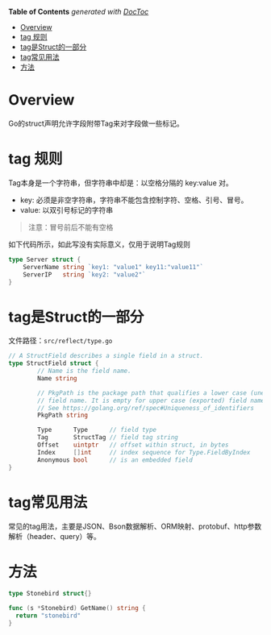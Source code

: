 <!-- START doctoc generated TOC please keep comment here to allow auto update -->
<!-- DON'T EDIT THIS SECTION, INSTEAD RE-RUN doctoc TO UPDATE -->
**Table of Contents**  *generated with [DocToc](https://github.com/thlorenz/doctoc)*

- [Overview](#overview)
- [tag 规则](#tag-%E8%A7%84%E5%88%99)
- [tag是Struct的一部分](#tag%E6%98%AFstruct%E7%9A%84%E4%B8%80%E9%83%A8%E5%88%86)
- [tag常见用法](#tag%E5%B8%B8%E8%A7%81%E7%94%A8%E6%B3%95)
- [方法](#%E6%96%B9%E6%B3%95)

<!-- END doctoc generated TOC please keep comment here to allow auto update -->

# Overview

Go的struct声明允许字段附带Tag来对字段做一些标记。

# tag 规则

Tag本身是一个字符串，但字符串中却是：以空格分隔的 key:value 对。

- key: 必须是非空字符串，字符串不能包含控制字符、空格、引号、冒号。
- value: 以双引号标记的字符串

> 注意：冒号前后不能有空格

如下代码所示，如此写没有实际意义，仅用于说明Tag规则

```Go
type Server struct {
    ServerName string `key1: "value1" key11:"value11"`
    ServerIP   string `key2: "value2"`
}
```

# tag是Struct的一部分

文件路径：`src/reflect/type.go`

```Go
// A StructField describes a single field in a struct.
type StructField struct {
        // Name is the field name.
        Name string

        // PkgPath is the package path that qualifies a lower case (unexported)
        // field name. It is empty for upper case (exported) field names.
        // See https://golang.org/ref/spec#Uniqueness_of_identifiers
        PkgPath string

        Type      Type      // field type
        Tag       StructTag // field tag string
        Offset    uintptr   // offset within struct, in bytes
        Index     []int     // index sequence for Type.FieldByIndex
        Anonymous bool      // is an embedded field
}
```

# tag常见用法

常见的tag用法，主要是JSON、Bson数据解析、ORM映射、protobuf、http参数解析（header、query）等。

# 方法

```go
type Stonebird struct{}

func (s *Stonebird) GetName() string {
  return "stonebird"
}
```

